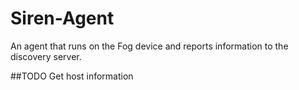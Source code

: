 # Siren-Agent
An agent that runs on the Fog device and reports information to the discovery server.

##TODO
Get host information
